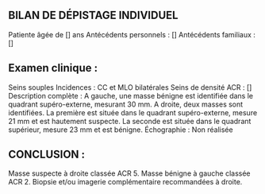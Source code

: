 ## BILAN DE DÉPISTAGE INDIVIDUEL
Patiente âgée de [] ans
Antécédents personnels : []
Antécédents familiaux : []

## Examen clinique :
Seins souples
Incidences : CC et MLO bilatérales
Seins de densité ACR : []
Description complète : A gauche, une masse bénigne est identifiée dans le quadrant supéro-externe, mesurant 30 mm. A droite, deux masses sont identifiées. La première est située dans le quadrant supéro-externe, mesure 21 mm et est hautement suspecte. La seconde est située dans le quadrant supérieur, mesure 23 mm et est bénigne.
Échographie : Non réalisée

## CONCLUSION :
Masse suspecte à droite classée ACR 5. Masse bénigne à gauche classée ACR 2.
Biopsie et/ou imagerie complémentaire recommandées à droite.
